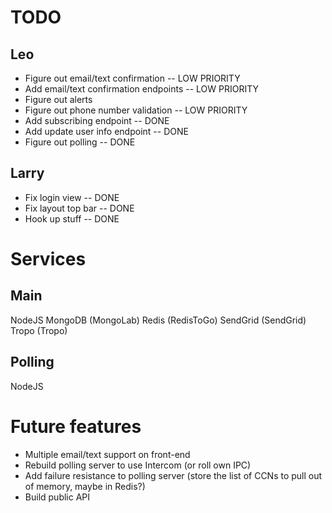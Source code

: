 # TODO
## Leo
* Figure out email/text confirmation -- LOW PRIORITY
* Add email/text confirmation endpoints -- LOW PRIORITY
* Figure out alerts
* Figure out phone number validation -- LOW PRIORITY
* Add subscribing endpoint -- DONE
* Add update user info endpoint -- DONE
* Figure out polling -- DONE

## Larry
* Fix login view -- DONE
* Fix layout top bar -- DONE
* Hook up stuff -- DONE

# Services
## Main
NodeJS
MongoDB (MongoLab)
Redis (RedisToGo)
SendGrid (SendGrid)
Tropo (Tropo)

## Polling
NodeJS
<!-- Redis (RedisToGo) -->

# Future features
* Multiple email/text support on front-end
* Rebuild polling server to use Intercom (or roll own IPC)
* Add failure resistance to polling server (store the list of CCNs to pull out of memory, maybe in Redis?)
* Build public API
